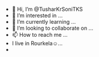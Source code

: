 - 👋 Hi, I’m @TusharKrSoniTKS
- 👀 I’m interested in ...
- 🌱 I’m currently learning ...
- 💞️ I’m looking to collaborate on ...
- 📫 How to reach me ...
- I live in Rourkela☺️...
- 
<!---
TusharKrSoniTKS/TusharKrSoniTKS is a ✨ special ✨ repository because its `README.md` (this file) appears on your GitHub profile.
You can click the Preview link to take a look at your changes.
--->
